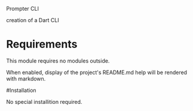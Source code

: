 Prompter CLI

creation of a Dart CLI 

# Requirements
This module requires no modules outside.

When enabled, display of the project's README.md help will be rendered with markdown.

#Installation

No special installition required.